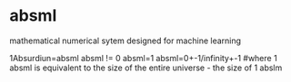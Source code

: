 # absml
mathematical numerical sytem designed for machine learning

1Absurdiun=absml
absml != 0
absml=1
absml=0+-1/infinity+-1
#where 1 absml is equivalent to the size of the entire universe - the size of 1 abslm

